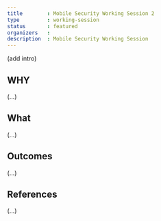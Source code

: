 ```yaml
---
title        : Mobile Security Working Session 2
type         : working-session
status       : featured
organizers   : 
description  : Mobile Security Working Session
---
```


(add intro)

## WHY

(...)

## What

(...)

## Outcomes

(...)

## References

(...)
